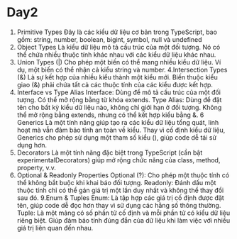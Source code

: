 
# Day2
1. Primitive Types 
Đây là các kiểu dữ liệu cơ bản trong TypeScript, bao gồm: string, number, boolean, bigint, symbol, null và undefined
2. Object Types
Là kiểu dữ liệu mô tả cấu trúc của một đối tượng. Nó có thể chứa nhiều thuộc tính khác nhau với các kiểu dữ liệu khác nhau.
3. Union Types (|)
Cho phép một biến có thể mang nhiều kiểu dữ liệu. Ví dụ, một biến có thể nhận cả kiểu string và number. 
4.Intersection Types (&)
Là sự kết hợp của nhiều kiểu thành một kiểu mới. Biến thuộc kiểu giao (&) phải chứa tất cả các thuộc tính của các kiểu được kết hợp.
5. Interface vs Type Alias
Interface: Dùng để mô tả cấu trúc của một đối tượng. Có thể mở rộng bằng từ khóa extends.
Type Alias: Dùng để đặt tên cho bất kỳ kiểu dữ liệu nào, không chỉ giới hạn ở đối tượng. Không thể mở rộng bằng extends, nhưng có thể kết hợp kiểu bằng &.
6 Generics
Là một tính năng giúp tạo ra các kiểu dữ liệu tổng quát, linh hoạt mà vẫn đảm bảo tính an toàn về kiểu. Thay vì cố định kiểu dữ liệu, Generics cho phép sử dụng một tham số kiểu (), giúp code dễ tái sử dụng hơn.
7.  Decorators
Là một tính năng đặc biệt trong TypeScript (cần bật experimentalDecorators) giúp mở rộng chức năng của class, method, property, v.v.
8. Optional & Readonly Properties
Optional (?): Cho phép một thuộc tính có thể không bắt buộc khi khai báo đối tượng.
Readonly: Đánh dấu một thuộc tính chỉ có thể gán giá trị một lần duy nhất và không thể thay đổi sau đó.
9.Enum & Tuples
Enum: Là tập hợp các giá trị cố định được đặt tên, giúp code dễ đọc hơn thay vì sử dụng các hằng số thông thường.
Tuple: Là một mảng có số phần tử cố định và mỗi phần tử có kiểu dữ liệu riêng biệt. Giúp đảm bảo tính đúng đắn của dữ liệu khi làm việc với nhiều giá trị liên quan đến nhau.

